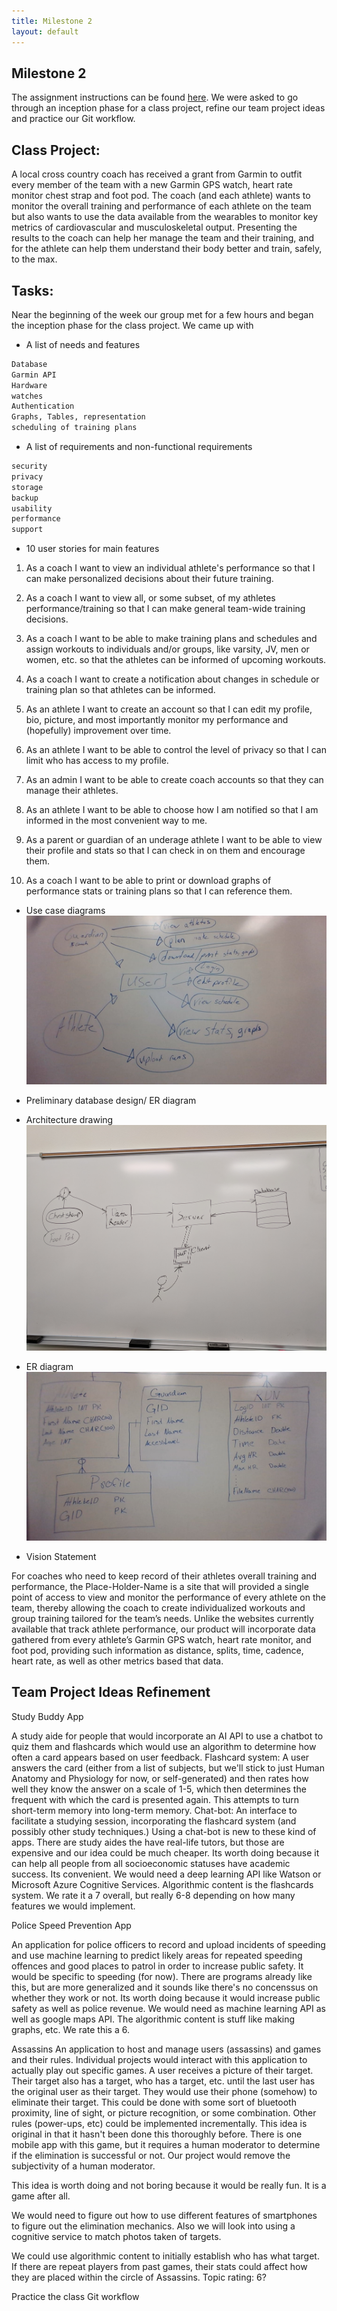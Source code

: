 ```yaml
---
title: Milestone 2
layout: default
---
```

## Milestone 2
The assignment instructions can be found [here](http://www.wou.edu/~morses/classes/cs46x/assignments/t2/M2.html).
We were asked to go through an inception phase for a class project, refine our team project ideas and practice our Git workflow.

## Class Project:
A local cross country coach has received a grant from Garmin to outfit every member of the team with a new Garmin GPS watch, heart rate monitor chest strap and foot pod. The coach (and each athlete) wants to monitor the overall training and performance of each athlete on the team but also wants to use the data available from the wearables to monitor key metrics of cardiovascular and musculoskeletal output. Presenting the results to the coach can help her manage the team and their training, and for the athlete can help them understand their body better and train, safely, to the max.

## Tasks:
Near the beginning of the week our group met for a few hours and began the inception phase for the class project. We came up with
* A list of needs and features

```bash
Database
Garmin API
Hardware
watches
Authentication
Graphs, Tables, representation
scheduling of training plans
```
* A list of requirements and non-functional requirements
```bash
security
privacy
storage
backup
usability
performance
support
```

* 10 user stories for main features

1. As a coach I want to view an individual athlete's performance so that I can make personalized decisions about their future training.

2. As a coach I want to view all, or some subset, of my athletes performance/training so that I can make general team-wide training decisions.

3. As a coach I want to be able to make training plans and schedules and assign workouts to individuals and/or groups, like varsity, JV, men or women, etc. so that the athletes can be informed of upcoming workouts.

4. As a coach I want to create a notification about changes in schedule or training plan so that athletes can be informed.

5. As an athlete I want to create an account so that I can edit my profile, bio, picture, and most importantly monitor my performance and (hopefully) improvement over time.

6. As an athlete I want to be able to control the level of privacy so that I can limit who has access to my profile.

7. As an admin I want to be able to create coach accounts so that they can manage their athletes.

8. As an athlete I want to be able to choose how I am notified so that I am informed in the most convenient way to me.

9. As a parent or guardian of an underage athlete I want to be able to view their profile and stats so that I can check in on them and encourage them.

10. As a coach I want to be able to print or download graphs of performance stats or training plans so that I can reference them.  


* Use case diagrams
![](img/use-case-diagram.jpg?raw=true)
* Preliminary database design/ ER diagram

* Architecture drawing
![](img/architecture-diagram.jpg?raw=true)

* ER diagram
![](img/er-diagram.jpg?raw=true)


* Vision Statement

For coaches who need to keep record of their athletes overall training and performance, the Place-Holder-Name is a site that will provided a single point of access to view and monitor the performance of every athlete on the team, thereby allowing the coach to create individualized workouts and group training tailored for the team’s needs. Unlike the websites currently available that track athlete performance, our product will incorporate data gathered from every athlete’s Garmin GPS watch, heart rate monitor, and foot pod, providing such information as distance, splits, time, cadence, heart rate, as well as other metrics based that data.


## Team Project Ideas Refinement

Study Buddy App

A study aide for people that would incorporate an AI API to use a chatbot
to quiz them and flashcards which would use an algorithm to determine how
often a card appears based on user feedback. Flashcard system: A user answers the
card (either from a list of subjects, but we'll stick to just Human Anatomy and
Physiology for now, or self-generated) and then rates how well they know the answer
on a scale of 1-5, which then determines the frequent with which the card is presented
again. This attempts to turn short-term memory into long-term memory. Chat-bot: An
interface to facilitate a studying session, incorporating the flashcard system
(and possibly other study techniques.) Using a chat-bot is new to these kind of apps.
There are study aides the have real-life tutors, but those are expensive and our idea
could be much cheaper.
Its worth doing because it can help all people
from all socioeconomic statuses have academic success.
Its convenient.
We would need a deep learning API like Watson or
Microsoft Azure Cognitive Services.
Algorithmic content is the flashcards system.
We rate it a 7 overall, but really 6-8 depending on how many features we would implement.  


Police Speed Prevention App

An application for police officers to record and upload incidents of
speeding and use machine learning to predict likely areas for repeated
speeding offences and good places to patrol in order to increase public safety.
It would be specific to speeding (for now). There are programs already like this,
but are more generalized and it sounds like there's no concenssus on whether they work or not.
Its worth doing because it would increase public safety as well as police revenue.
We would need as machine learning API as well as google maps API.
The algorithmic content is stuff like making graphs, etc.
We rate this a 6.



Assassins
An application to host and manage users (assassins) and games and their rules.
Individual projects 	would interact with this application to actually play out
specific games. A user receives a picture of their target. Their target also has
a target, who has a target, etc. until the last user has the original user as their
target. They would use their phone (somehow) to eliminate their target. This could
be done with some sort of bluetooth proximity, line of sight, or picture recognition,
or some combination. Other rules (power-ups, etc) could be implemented incrementally.
This idea is original in that it hasn't been done this thoroughly before. There is one
mobile app with this game, but it requires a human moderator to determine if the elimination
is successful or not. Our project would remove the subjectivity of a human moderator.

This idea is worth doing and not boring because it would be really fun. It is a game after all.

We would need to figure out how to use different features of smartphones to figure out the
elimination mechanics. Also we will look into using a cognitive service to match photos taken of targets.

We could use algorithmic content to initially establish who has what target.
If there are repeat players from past games, their stats could affect how they
are placed within the circle of Assassins.
Topic rating: 6?


Practice the class Git workflow
